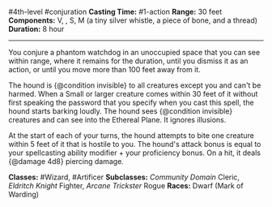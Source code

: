 #4th-level #conjuration
**Casting Time:** #1-action
**Range:** 30 feet
**Components:** V, , S, M (a tiny silver whistle, a piece of bone, and a thread)
**Duration:** 8 hour

---

You conjure a phantom watchdog in an unoccupied space that you can see within range, where it remains for the duration, until you dismiss it as an action, or until you move more than 100 feet away from it.

The hound is {@condition invisible} to all creatures except you and can't be harmed. When a Small or larger creature comes within 30 feet of it without first speaking the password that you specify when you cast this spell, the hound starts barking loudly. The hound sees {@condition invisible} creatures and can see into the Ethereal Plane. It ignores illusions.

At the start of each of your turns, the hound attempts to bite one creature within 5 feet of it that is hostile to you. The hound's attack bonus is equal to your spellcasting ability modifier + your proficiency bonus. On a hit, it deals {@damage 4d8} piercing damage.


**Classes:** #Wizard, #Artificer
**Subclasses:** *Community Domain* Cleric, *Eldritch Knight* Fighter, *Arcane Trickster* Rogue
**Races:** Dwarf (Mark of Warding)
